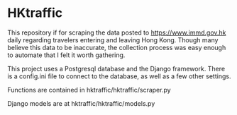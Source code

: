 # HKtraffic
This repository if for scraping the data posted to https://www.immd.gov.hk daily regarding travelers entering and leaving Hong Kong. Though many believe this data to be inaccurate, the collection process was easy enough to automate that I felt it worth gathering.

This project uses a Postgresql database and the Django framework. There is a config.ini file to connect to the database, as well as a few other settings.

Functions are contained in hktraffic/hktraffic/scraper.py

Django models are at hktraffic/hktraffic/models.py


